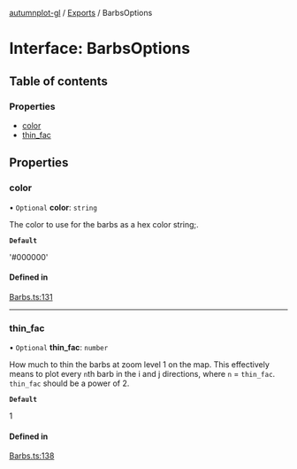 [autumnplot-gl](../README.md) / [Exports](../modules.md) / BarbsOptions

# Interface: BarbsOptions

## Table of contents

### Properties

- [color](BarbsOptions.md#color)
- [thin\_fac](BarbsOptions.md#thin_fac)

## Properties

### color

• `Optional` **color**: `string`

The color to use for the barbs as a hex color string;.

**`Default`**

'#000000'

#### Defined in

[Barbs.ts:131](https://github.com/tsupinie/autumnplot-gl/blob/749eabd/src/Barbs.ts#L131)

___

### thin\_fac

• `Optional` **thin\_fac**: `number`

How much to thin the barbs at zoom level 1 on the map. This effectively means to plot every `n`th barb in the i and j directions, where `n` = 
`thin_fac`. `thin_fac` should be a power of 2.

**`Default`**

1

#### Defined in

[Barbs.ts:138](https://github.com/tsupinie/autumnplot-gl/blob/749eabd/src/Barbs.ts#L138)
